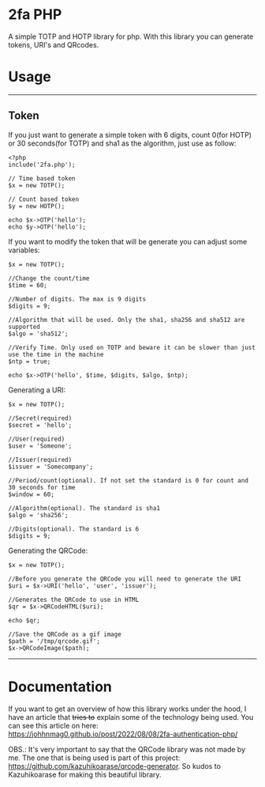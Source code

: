 # 2fa PHP

A simple TOTP and HOTP library for php. With this library you can generate tokens, URI's and QRcodes.

# Usage
____
## Token

If you just want to generate a simple token with 6 digits, count 0(for HOTP) or 30 seconds(for TOTP) and sha1 as the algorithm, just use as follow:

```
<?php
include('2fa.php');

// Time based token
$x = new TOTP();

// Count based token
$y = new HOTP();

echo $x->OTP('hello');
echo $y->OTP('hello');
```

If you want to modify the token that will be generate you can adjust some variables:

```
$x = new TOTP();

//Change the count/time
$time = 60;

//Number of digits. The max is 9 digits
$digits = 9;

//Algorithm that will be used. Only the sha1, sha256 and sha512 are supported
$algo = 'sha512';

//Verify Time. Only used on TOTP and beware it can be slower than just use the time in the machine
$ntp = true;

echo $x->OTP('hello', $time, $digits, $algo, $ntp);
```

Generating a URI:

```
$x = new TOTP();

//Secret(required)
$secret = 'hello';

//User(required)
$user = 'Someone';

//Issuer(required)
$issuer = 'Somecompany';

//Period/count(optional). If not set the standard is 0 for count and 30 seconds for time
$window = 60;

//Algorithm(optional). The standard is sha1
$algo = 'sha256';

//Digits(optional). The standard is 6
$digits = 9;
```

Generating the QRCode:
```
$x = new TOTP();

//Before you generate the QRCode you will need to generate the URI
$uri = $x->URI('hello', 'user', 'issuer');

//Generates the QRCode to use in HTML
$qr = $x->QRCodeHTML($uri);

echo $qr;

//Save the QRCode as a gif image 
$path = '/tmp/qrcode.gif';
$x->QRCodeImage($path);
``` 
___
# Documentation
If you want to get an overview of how this library works under the hood, I have an article that ~~tries to~~ explain some of the technology being used. You can see this article on here: https://johhnmag0.github.io/post/2022/08/08/2fa-authentication-php/

OBS.: It's very important to say that the QRCode library was not made by me. The one that is being used is part of this project: https://github.com/kazuhikoarase/qrcode-generator. So kudos to Kazuhikoarase for making this beautiful library.
